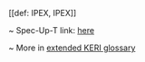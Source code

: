 [[def: IPEX, IPEX]]

~ Spec-Up-T link: <a href='https://weboftrust.github.io/WOT-terms/docs/glossary/IPEX'>here</a>

~ More in <a href="https://weboftrust.github.io/WOT-terms/docs/glossary/IPEX">extended KERI glossary</a>
